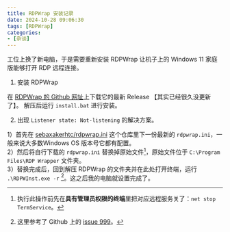 ```yaml
---
title: RDPWrap 安装记录
date: 2024-10-28 09:06:30
tags: [RDPWrap]
categories:
- [杂谈]
---
```


工位上换了新电脑，于是需要重新安装 RDPWrap 让机子上的 Windows 11 家庭版能够打开 RDP 远程连接。

1. 安装 RDPWrap 

在 [RDPWrap 的 Github 网址](https://github.com/stascorp/rdpwrap)上下载它的最新 Release 【其实已经很久没更新了】。 解压后运行 `install.bat` 进行安装。

2. 出现 `Listener state: Not-listening` 的解决方案。

1）首先在 [sebaxakerhtc/rdpwrap.ini](https://github.com/sebaxakerhtc/rdpwrap.ini/) 这个仓库里下一份最新的 `rdpwrap.ini`，一般来说大多数Windows OS 版本号它都有配置。  
2）然后将自行下载的 `rdpwrap.ini` 替换掉原始文件[^1]，原始文件位于 `C:\Program Files\RDP Wrapper` 文件夹。   
3）替换完成后，回到解压 RDPWrap 的文件夹并在此处打开终端，运行 `.\RDPWInst.exe -r` [^2]。这之后我的电脑就设置完成了。


[^1]: 执行此操作前先在**具有管理员权限的终端**里把对应远程服务关了：`net stop TermService`。
[^2]: 这里参考了 Github 上的 [issue 999](https://github.com/stascorp/rdpwrap/issues/999)。

